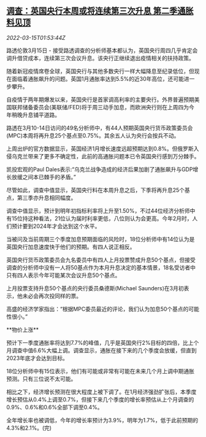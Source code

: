 <!--1647309663000-->
[调查：英国央行本周或将连续第三次升息 第二季通胀料见顶](https://cn.reuters.com/article/poll-uk-cen-rate-hike-0315-idCNKCS2LC05B)
------

<div><i>2022-03-15T01:53:44Z</i></div><p>路透伦敦3月15日 - 接受路透调查的分析师基本都认为，英国央行周四几乎肯定会调升借贷成本，连续第三次会议升息。该央行正继续退出疫情相关的扶持政策。</p><p>随着新冠疫情席卷全球，英国央行与其他多数央行一样大幅降息至纪录低位，但现在面临着通胀飙升的问题。英国1月通胀率达到5.5%的近30年高位，还可能进一步攀升。</p><p>自疫情于两年期爆发以来，英国央行是首家调高利率的主要央行。外界普遍预期美国联邦储备委员会(美联储/FED)将于周三动手加息，而欧洲央行则在上周四为今年稍晚升息铺平道路。</p><p>路透在3月10-14日访问的49名分析师中，有44人预期英国央行货币政策委员会(MPC)本周将再升息25个基点至0.75%。其余五人认为央行会按兵不动。</p><p>上周出炉的官方数据显示，英国经济1月增长速度远超预期达到0.8%。但俄罗斯入侵乌克兰带来了更多不确定性，此前的高通胀问题本已令英国央行感到万分棘手。</p><p>凯投宏观的Paul Dales表示:“乌克兰战争造成的经济后果加剧了通胀飙升与GDP增长放缓之间本已棘手的矛盾。”</p><p>尽管如此，调查中值显示，英国央行料在本周升息之后，下季将再升息25个基点，第三季亦升息相同幅度。</p><p>调查中值显示，预计到明年初指标利率将上升至1.50%，不过44位经济分析师中有15位持这种看法，21位认为届时利率更低，八位则认为会更高。今年2月时，人们预计要到2024年才会达到这个水平。</p><p>当被问及当前周期三个季度加息预期面临的风险时，18位分析师中有14位认为是英国央行加息速度快于他们的预期。有四人说正相反。</p><p>英国央行货币政策委员会九名委员中有四人上月投票赞成升息50个基点，但接受调查的分析师中没有一人将50基点作为本月升息决定的基本情景，18名受访者中只有四人表示今年可能某次会议升息50个基点。</p><p>上月投票支持升息50个基点的央行委员桑德斯(Michael Saunders)在3月初表示，他未必会再次投同样的票。</p><p>高盛的经济学家指出：“根据MPC委员最近的评论，我们认为加息50个基点的可能性很小。”</p><p>**物价上涨**</p><p>预计下一季度通胀率将达到7.7%的峰值，几乎是英国央行2%目标的四倍，比上个月调查中值6.6%大幅上调。调查显示，通胀在接下来的几个季度会放缓，但直到2023年底才会达到目标。</p><p>18位分析师中有15位表示，他们有可能或非常有可能在未来几个月上调中期通胀预测。只有三位说不太可能。</p><p>相比之下，经济增长预测在很大程度上被下调了。在1月经济强劲扩张后，本季度增长预估从0.4%上调至0.7%，但接下来几个季度的增长率预估从上个月调查的0.9%、0.6%和0.6%全部下调至0.4%。</p><p>全年增长率也被调低，今年的增长率预计为3.9%，明年为1.7%，低于此前预期的4.3%和2.1%。(完)</p>
